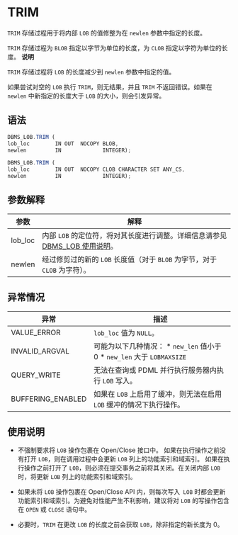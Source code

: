 TRIM 
=========================

`TRIM` 存储过程用于将内部 `LOB` 的值修整为在 `newlen` 参数中指定的长度。

`TRIM` 存储过程为 `BLOB` 指定以字节为单位的长度，为 `CLOB` 指定以字符为单位的长度。
**说明**



`TRIM` 存储过程将 `LOB` 的长度减少到 `newlen` 参数中指定的值。

如果尝试对空的 `LOB` 执行 `TRIM`，则无结果，并且 `TRIM` 不返回错误。如果在 `newlen` 中新指定的长度大于 `LOB` 的大小，则会引发异常。

语法 
-----------

```javascript
DBMS_LOB.TRIM (
lob_loc        IN OUT  NOCOPY BLOB,
newlen         IN             INTEGER);

DBMS_LOB.TRIM (
lob_loc        IN OUT  NOCOPY CLOB CHARACTER SET ANY_CS,
newlen         IN             INTEGER);
```



参数解释 
-------------



| **参数**  |                                        **解释**                                         |
|---------|---------------------------------------------------------------------------------------|
| lob_loc | 内部 `LOB` 的定位符，将对其长度进行调整。详细信息请参见 [DBMS_LOB 使用说明](/zh-CN/9.pl-reference/13.pl-system-package/8.DBMS_LOB/1.dbms_lob-overview.md)。 |
| newlen  | 经过修剪过的新的 `LOB` 长度值（对于 `BLOB` 为字节，对于 `CLOB` 为字符）。                                      |



异常情况 
-------------



|      **异常**       |                                                                              **描述**                                                                              |
|-------------------|------------------------------------------------------------------------------------------------------------------------------------------------------------------|
| VALUE_ERROR       | `lob_loc` 值为 `NULL`。                                                                                                                                             |
| INVALID_ARGVAL    | 可能为以下几种情况： * `new_len` 值小于 0   * `new_len` 大于 `LOBMAXSIZE`    |
| QUERY_WRITE       | 无法在查询或 PDML 并行执行服务器内执行 `LOB` 写入。                                                                                                                                 |
| BUFFERING_ENABLED | 如果在 `LOB` 上启用了缓冲，则无法在启用 `LOB` 缓冲的情况下执行操作。                                                                                                                        |



使用说明 
-------------

* 不强制要求将 `LOB` 操作包裹在 Open/Close 接口中。 如果在执行操作之前没有打开 `LOB`，则在调用过程中会更新 `LOB` 列上的功能索引和域索引。 如果在执行操作之前打开了 `LOB`，则必须在提交事务之前将其关闭。在关闭内部 `LOB` 时，将更新 `LOB` 列上的功能索引和域索引。

  

* 如果未将 `LOB` 操作包裹在 Open/Close API 内，则每次写入` LOB` 时都会更新功能索引和域索引。为避免对性能产生不利影响，建议将对 `LOB` 的写操作包含在 `OPEN` 或 `CLOSE` 语句中。

  

* 必要时，`TRIM` 在更改 `LOB` 的长度之前会获取 `LOB`，除非指定的新长度为 0。

  



